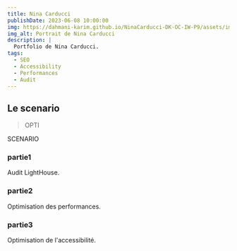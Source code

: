 ```yaml
---
title: Nina Carducci
publishDate: 2023-06-08 10:00:00
img: https://dahmani-karim.github.io/NinaCarducci-DK-OC-IW-P9/assets/images/nina.webp
img_alt: Portrait de Nina Carducci
description: |
  Portfolio de Nina Carducci.
tags:
  - SEO
  - Accessibility
  - Performances
  - Audit
---
```


## Le scenario

> OPTI

SCENARIO

### partie1

Audit LightHouse.

### partie2

Optimisation des performances. 

### partie3

Optimisation de l'accessibilité.